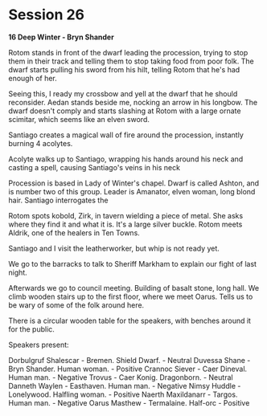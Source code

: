 # Session 26
**16 Deep Winter - Bryn Shander**

Rotom stands in front of the dwarf leading the procession, trying to stop them in their track and telling them to stop taking food from poor folk. The dwarf starts pulling his sword from his hilt, telling Rotom that he's had enough of her.

Seeing this, I ready my crossbow and yell at the dwarf that he should reconsider. Aedan stands beside me, nocking an arrow in his longbow. The dwarf doesn't comply and starts slashing at Rotom with a large ornate scimitar, which seems like an elven sword.

Santiago creates a magical wall of fire around the procession, instantly burning 4 acolytes.

Acolyte walks up to Santiago, wrapping his hands around his neck and casting a spell, causing Santiago's veins in his neck

Procession is based in Lady of Winter's chapel. Dwarf is called Ashton, and is number two of this group. Leader is Amanator, elven woman, long blond hair. Santiago interrogates the

Rotom spots kobold, Zirk, in tavern wielding a piece of metal. She asks where they find it and what it is. It's a large silver buckle. Rotom meets Aldrik, one of the healers in Ten Towns.

Santiago and I visit the leatherworker, but whip is not ready yet.

We go to the barracks to talk to Sheriff Markham to explain our fight of last night.

Afterwards we go to council meeting. Building of basalt stone, long hall. We climb wooden stairs up to the first floor, where we meet Oarus. Tells us to be wary of some of the folk around here.

There is a circular wooden table for the speakers, with benches around it for the public.

Speakers present:

Dorbulgruf Shalescar - Bremen. Shield Dwarf.  - Neutral
Duvessa Shane - Bryn Shander.  Human woman. - Positive
Crannoc Siever - Caer Dineval.  Human man. - Negative
Trovus - Caer Konig. Dragonborn. - Neutral
Danneth Waylen - Easthaven. Human man.  - Negative
Nimsy Huddle - Lonelywood.  Halfling woman. - Positive
Naerth Maxildanarr - Targos. Human man. - Negative
Oarus Masthew - Termalaine. Half-orc - Positive